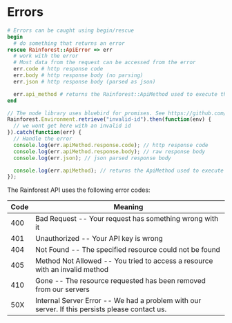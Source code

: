 # Errors

```ruby
# Errors can be caught using begin/rescue
begin
  # do something that returns an error
rescue Rainforest::ApiError => err
  # work with the error
  # Most data from the request can be accessed from the error
  err.code # http response code
  err.body # http response body (no parsing)
  err.json # http response body (parsed as json)

  err.api_method # returns the Rainforest::ApiMethod used to execute the API call.
end
```

```javascript
// The node library uses bluebird for promises. See https://github.com/petkaantonov/bluebird#error-handling for more info.
Rainforest.Environment.retrieve("invalid-id").then(function(env) {
  // we wont get here with an invalid id
}).catch(function(err) {
  // Handle the error
  console.log(err.apiMethod.response.code); // http response code
  console.log(err.apiMethod.response.body); // raw response body
  console.log(err.json); // json parsed response body

  console.log(err.apiMethod); // returns the ApiMethod used to execute the API call.
});
```

The Rainforest API uses the following error codes:

Code | Meaning
---- | -------
400 | Bad Request -- Your request has something wrong with it
401 | Unauthorized -- Your API key is wrong
404 | Not Found -- The specified resource could not be found
405 | Method Not Allowed -- You tried to access a resource with an invalid method
410 | Gone -- The resource requested has been removed from our servers
50X | Internal Server Error -- We had a problem with our server. If this persists please contact us.


